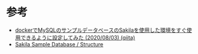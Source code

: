 # 参考
- [dockerでMySQLのサンプルデータベースのSakilaを使用した環境をすぐ使用できるように設定してみた (2020/08/03) (qiita)](https://qiita.com/okumurakengo/items/727d15e3ab2d22cdb1f8)
- [Sakila Sample Database  /  Structure](https://dev.mysql.com/doc/sakila/en/sakila-structure.html)

